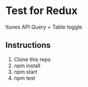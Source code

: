 # Test for Redux

Itunes API Query + Table toggle

## Instructions

1.  Clone this repo
2.  npm install
3.  npm start
4.  npm test
